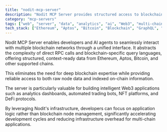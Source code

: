 ```yaml
---
title: "nodit-mcp-server"
description: "Nodit MCP Server provides structured access to blockchain data across Ethereum, Aptos, Bitcoin, and other major networks for AI agents and developers."
category: "mcp-servers"
tags: ["web", "server", "data", "analytics", "ai", "Web3", "multi-chain", "intelligent applications"]
tech_stack: ["Ethereum", "Aptos", "Bitcoin", "Blockchain", "GraphQL", "Node.js"]
---
```


Nodit MCP Server enables developers and AI agents to seamlessly interact with multiple blockchain networks through a unified interface. It abstracts the complexity of direct RPC calls and blockchain-specific query languages, offering structured, context-ready data from Ethereum, Aptos, Bitcoin, and other supported chains. 

This eliminates the need for deep blockchain expertise while providing reliable access to both raw node data and indexed on-chain information.

The server is particularly valuable for building intelligent Web3 applications such as analytics dashboards, automated trading bots, NFT platforms, and DeFi protocols. 

By leveraging Nodit's infrastructure, developers can focus on application logic rather than blockchain node management, significantly accelerating development cycles and reducing infrastructure overhead for multi-chain applications.